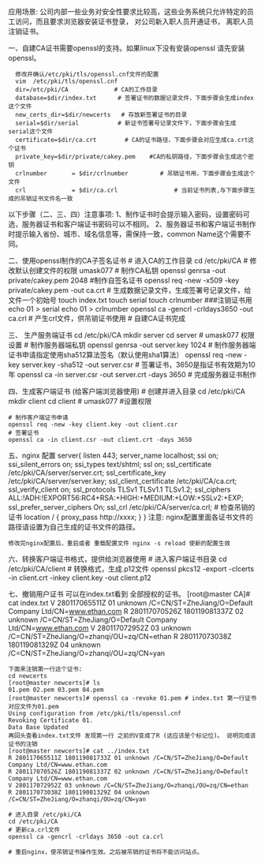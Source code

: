 应用场景: 公司内部一些业务对安全性要求比较高，这些业务系统只允许特定的员工访问，而且要求浏览器安装证书登录， 对公司新入职人员开通证书，
         离职人员注销证书。

一、自建CA证书需要openssl的支持。如果linux下没有安装openssl 请先安装 openssl。

      修改并确认/etc/pki/tls/openssl.cnf文件的配置
      vim  /etc/pki/tls/openssl.cnf
      dir=/etc/pki/CA             # CA的工作目录
      database=$dir/index.txt      # 签署证书的数据记录文件，下面步骤会生成index这个文件
      new_certs_dir=$dir/newcerts   # 存放新签署证书的目录
      serial=$dir/serial           # 新证书签署号记录文件下，下面步骤会生成serial这个文件
      certificate=$dir/ca.crt        # CA的证书路径，下面步骤会对应生成ca.crt这个证书
      private_key=$dir/private/cakey.pem    #CA的私钥路径，下面步骤会生成这个密钥
      crlnumber       = $dir/crlnumber         # 吊销证书用，下面步骤会生成这个文件
      crl             = $dir/ca.crl                # 当前证书列表,与下面步骤生成的吊销证书文件名一致




以下步骤（二、三、四）注意事项:
1、制作证书时会提示输入密码，设置密码可选，服务器证书和客户端证书密码可以不相同。
2、服务器证书和客户端证书制作时提示输入省份、城市、域名信息等，需保持一致，common Name这个需要不同。


二、使用openssl制作的CA子签名证书
    # 进入CA的工作目录
    cd /etc/pki/CA
    # 修改默认创建文件的权限
    umask077
    # 制作CA私钥
    openssl genrsa -out private/cakey.pem 2048
    #制作自签名证书
    openssl req -new -x509 -key private/cakey.pem -out ca.crt 
    # 生成数据记录文件，生成签署号记录文件，给文件一个初始号 
    touch index.txt
    touch serial
    touch crlnumber   ###注销证书用
    echo 01 > serial
    echo 01 > crlnumber
    openssl ca -gencrl -crldays3650 -out ca.crl # 产生crl文件，供吊销证书使用
    # 自建CA证书完成

三、 生产服务端证书
    cd /etc/pki/CA
    mkdir server
    cd server
    # umask077 权限设置
    # 制作服务器端私钥
    openssl genrsa -out server.key 1024
    # 制作服务器端证书申请指定使用sha512算法签名（默认使用sha1算法）
    openssl req -new -key server.key -sha512 -out server.csr 
    # 签署证书，3650是指证书有效期为10年
    openssl ca -in server.csr -out server.crt -days 3650
    # 完成服务器证书制作


四、生成客户端证书 (给客户端浏览器使用)
    # 创建并进入目录
    cd /etc/pki/CA
    mkdir client
    cd client
    # umask077 #设置权限

    # 制作客户端证书申请
    openssl req -new -key client.key -out client.csr
    # 签署证书 
    openssl ca -in client.csr -out client.crt -days 3650


五、nginx 配置
    server{
            listen 443;
            server_name localhost;
            ssi on;
            ssi_silent_errors on;
            ssi_types text/shtml;
            ssl on;
            ssl_certificate /etc/pki/CA/server/server.crt;
            ssl_certificate_key /etc/pki/CA/server/server.key;
            ssl_client_certificate /etc/pki/CA/ca.crt;
            ssl_verify_client on;
            ssl_protocols TLSv1 TLSv1.1 TLSv1.2;
            ssl_ciphers ALL:!ADH:!EXPORT56:RC4+RSA:+HIGH:+MEDIUM:+LOW:+SSLv2:+EXP;
            ssl_prefer_server_ciphers On;
             ssl_crl /etc/pki/CA/server/ca.crl;  # 检查吊销的证书
            location / {
                proxy_pass   http://xxxx; 
                  }
    }
    注意: nginx配置里面各证书文件的路径请设置为自己生成的证书文件的路径。

    修改完nginx配置后，重启或者 重载配置文件 nginx -s reload 使新的配置生效

六、转换客户端证书格式，提供给浏览器使用
    # 进入客户端证书目录
    cd /etc/pki/CA/client
    # 转换格式，生成.p12文件
    openssl pkcs12 -export -clcerts -in client.crt -inkey client.key -out client.p12


七、撤销用户证书
    可以在index.txt看到 全部授权的证书。
    [root@master CA]# cat index.txt
    V 280117065511Z 01 unknown /C=CN/ST=ZheJiang/O=Default Company Ltd/CN=www.ethan.com
    R 280117070526Z 180119081337Z 02 unknown /C=CN/ST=ZheJiang/O=Default Company Ltd/CN=www.ethan.com
    V 280117072952Z 03 unknown /C=CN/ST=ZheJiang/O=zhanqi/OU=zq/CN=ethan
    R 280117073038Z 180119081329Z 04 unknown /C=CN/ST=ZheJiang/O=zhanqi/OU=zq/CN=yan


    下面来注销第一行这个证书:
    cd newcerts
    [root@master newcerts]# ls
    01.pem 02.pem 03.pem 04.pem
    [root@master newcerts]# openssl ca -revoke 01.pem # index.txt 第一行证书对应文件为01.pem
    Using configuration from /etc/pki/tls/openssl.cnf
    Revoking Certificate 01.
    Data Base Updated
    再回头查看index.txt文件 发现第一行 之前的V变成了R (这应该是个标记位)。 说明完成该证书的注销
    [root@master newcerts]# cat ../index.txt
    R 280117065511Z 180119081733Z 01 unknown /C=CN/ST=ZheJiang/O=Default Company Ltd/CN=www.ethan.com
    R 280117070526Z 180119081337Z 02 unknown /C=CN/ST=ZheJiang/O=Default Company Ltd/CN=www.ethan.com
    V 280117072952Z 03 unknown /C=CN/ST=ZheJiang/O=zhanqi/OU=zq/CN=ethan
    R 280117073038Z 180119081329Z 04 unknown /C=CN/ST=ZheJiang/O=zhanqi/OU=zq/CN=yan

    # 进入目录 /etc/pki/CA
    cd /etc/pki/CA
    # 更新ca.crl文件
    openssl ca -gencrl -crldays 3650 -out ca.crl 

    # 重启nginx，使吊销证书操作生效。之后被吊销的证书将不能访问站点。








